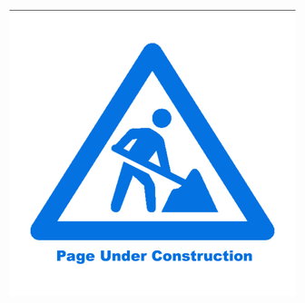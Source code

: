 <p align="center">
<img src="https://github.com/T4D-Suites/T4D-Ressources/blob/master/PageUnderConstruction.png" width="512">
</p>
